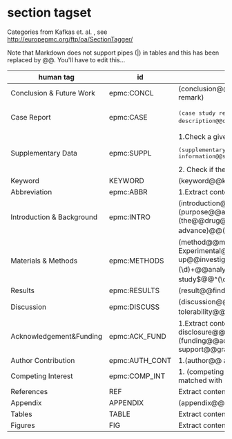 # section tagset

Categories from Kafkas et. al. , see http://europepmc.org/ftp/oa/SectionTagger/ 

Note that Markdown does not support pipes (|) in tables and this has been replaced by @@. You'll have to edit this...

| human tag       | id           | purpose  |
| ------------- |-------------| -----|
| Conclusion & Future Work | epmc:CONCL |	(conclusion@@key message@@future@@summary@@recommendation@@ implications for clinical practice@@concluding remark) |
| Case Report	| epmc:CASE | <pre>(case study report@@case report@@case presentation@@case description@@case summary@@case history@@ (\d)+\. case@@^ case (\d)+$@@^case$@@^cases$)</pre> |
| Supplementary Data	| epmc:SUPPL | 1.Check a given title for <pre>(supplementary@@supporting information@@supplemental@@web extra material)</pre> 2. Check if the content of the <footnote> matches with (supplementary) |
| Keyword	| KEYWORD |(keyword@@key word@@key term@@index@@ocis code@@mesh@@accession@@search term)	|
| Abbreviation	| epmc:ABBR | 1.Extract content of the <glossary> element from a given xml document 2.(abbreviation@@glossary) |
| Introduction & Background	| epmc:INTRO |(introduction@@background@@related literature@@literature review@@ objective@@ purpose of this study@@study (purpose@@aim@@aims))@@ (\d)+. (purpose@@aims@@aim)@@(aims@@aim@@purpose) of the study) @@ (the@@drug@@systematic@@book) review@@review of literature@@related work@@ recent advance)@@(^aim$@@^aims$@@^purpose$@@^purposes$@@^purpose/aim$@@ ^purpose of study$@@^review$@@^reviews$@@^minireview$) |
| Materials & Methods	| epmc:METHODS | (method@@material@@experimental procedure@@implementation@@ methodology@@treatment@@statistical analysis@@(\d)+. Experimental@@ experimental (section@@evaluation@@design@@approach@@protocol@@setting@@set up@@investigation@@detail@@part@@pespective@@tool)@@study protocol@@ construction and content@@experiment (\d)+@@analysis@@utility@@design@@ (\d)+\. Theory@@theory and@@theory of)@@ (^experiments$@@^experimental$@@^the study$@@^(\d)+. the study$@@ ^protocol$@@^protocols$@@^theory$) AND NOT (supplement) |
| Results	| epmc:RESULTS | (result@@finding@@diagnosis) |
| Discussion	| epmc:DISCUSS | (discussion@@management of@@(\d)+. management@@safety and tolerability@@limitations@@perspective@@commentary@@(\d)+. comment@@^management$@@^comment$@@^comments$) |
| Acknowledgement&Funding	| epmc:ACK_FUND | 1.Extract content of the <ack> element from a given xml document 2.Check if the content of the <footnote>  matched with (financial disclosure@@support@@fund@@grant@@thank) 3.(funding@@acknowledgment@@acknowledgement@@acknowledgement@@acknowlegement@@open access@@financial support@@grant@@author note) |
| Author Contribution | epmc:AUTH_CONT |	1.(author@@ authors'@@ author's) contribution 2.Check if the content of the <footnote> element matched with (fn-type=”con”) |
| Competing Interest	| epmc:COMP_INT| 1. (competing interest@@(conflict@@conflicts) of interest@@disclosure@@declaration) 2. Check if the content of the <footnote> element matched with (fn-type=”conflict”) | 
| References	| REF  | Extract content of the <ref-list> element from a given xml document |
| Appendix	| APPENDIX | (appendix@@appendices) |
| Tables	| TABLE| Extract content of all <table-wrap> elements from a given xml document |
| Figures	| FIG  | Extract content of all <fig> elements from a given xml document |




